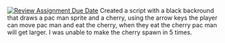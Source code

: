 [![Review Assignment Due Date](https://classroom.github.com/assets/deadline-readme-button-8d59dc4de5201274e310e4c54b9627a8934c3b88527886e3b421487c677d23eb.svg)](https://classroom.github.com/a/6yV0VX07)
Created a script with a black backround that draws a pac man sprite and a cherry, using the arrow keys the player can move pac man and eat the cherry, when they eat the cherry pac man will get larger. I was unable to make the cherry spawn in 5 times. 
